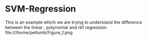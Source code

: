 # SVM-Regression
This is an example which we are trying to understand the difference between the linear , polynomial and rbf regression 
file:///home/pellumb/Figure_1.png
